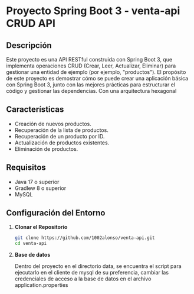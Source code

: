 # Proyecto Spring Boot 3 - venta-api CRUD API

## Descripción

Este proyecto es una API RESTful construida con Spring Boot 3, que implementa operaciones CRUD (Crear, Leer, Actualizar, Eliminar) para gestionar una entidad de ejemplo (por ejemplo, "productos"). El propósito de este proyecto es demostrar cómo se puede crear una aplicación básica con Spring Boot 3, junto con las mejores prácticas para estructurar el código y gestionar las dependencias. Con una arquitectura hexagonal

## Características

- Creación de nuevos productos.
- Recuperación de la lista de productos.
- Recuperación de un producto por ID.
- Actualización de productos existentes.
- Eliminación de productos.

## Requisitos

- Java 17 o superior
- Gradlew 8 o superior
- MySQL 

## Configuración del Entorno

1. **Clonar el Repositorio**

   ```bash
   git clone https://github.com/1002alonso/venta-api.git
   cd venta-api

2. **Base de datos**

    Dentro del proyecto en el directorio data, se encuentra el script para ejecutarlo en el cliente de mysql de su preferencia, cambiar las credenciales de acceso a la base de datos en el archivo application.properties
    